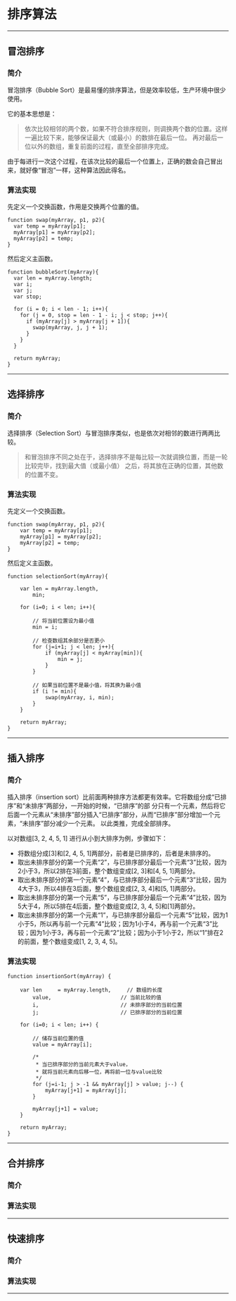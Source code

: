# 排序算法
- - -
## 冒泡排序

### 简介
冒泡排序（Bubble Sort）是最易懂的排序算法，但是效率较低，生产环境中很少使用。

它的基本思想是：

> 依次比较相邻的两个数，如果不符合排序规则，则调换两个数的位置。这样一遍比较下来，能够保证最大（或最小）的数排在最后一位。
> 再对最后一位以外的数组，重复前面的过程，直至全部排序完成。

由于每进行一次这个过程，在该次比较的最后一个位置上，正确的数会自己冒出来，就好像“冒泡”一样，这种算法因此得名。

### 算法实现
先定义一个交换函数，作用是交换两个位置的值。

    function swap(myArray, p1, p2){
      var temp = myArray[p1];
      myArray[p1] = myArray[p2];
      myArray[p2] = temp;
    }
    
然后定义主函数。

    function bubbleSort(myArray){
      var len = myArray.length;
      var i;
      var j;
      var stop;

      for (i = 0; i < len - 1; i++){
        for (j = 0, stop = len - 1 - i; j < stop; j++){
          if (myArray[j] > myArray[j + 1]){
            swap(myArray, j, j + 1);
          }
        }
      }

      return myArray;
    }
    
- - -
## 选择排序

### 简介
选择排序（Selection Sort）与冒泡排序类似，也是依次对相邻的数进行两两比较。
> 和冒泡排序不同之处在于，选择排序不是每比较一次就调换位置，而是一轮比较完毕，找到最大值（或最小值）
> 之后，将其放在正确的位置，其他数的位置不变。

### 算法实现
先定义一个交换函数。

    function swap(myArray, p1, p2){
        var temp = myArray[p1];
        myArray[p1] = myArray[p2];
        myArray[p2] = temp;
    }
    
然后定义主函数。

    function selectionSort(myArray){

        var len = myArray.length,
            min;

        for (i=0; i < len; i++){

            // 将当前位置设为最小值
            min = i;

            // 检查数组其余部分是否更小
            for (j=i+1; j < len; j++){
                if (myArray[j] < myArray[min]){
                    min = j;
                }
            }

            // 如果当前位置不是最小值，将其换为最小值
            if (i != min){
                swap(myArray, i, min);
            }
        }

        return myArray;
    }
- - -
## 插入排序
### 简介
插入排序（insertion sort）比前面两种排序方法都更有效率。它将数组分成“已排序”和“未排序”两部分，一开始的时候，“已排序”的部
分只有一个元素，然后将它后面一个元素从“未排序”部分插入“已排序”部分，从而“已排序”部分增加一个元素，“未排序”部分减少一个元素。
以此类推，完成全部排序。

以对数组[3, 2, 4, 5, 1] 进行从小到大排序为例，步骤如下：

- 将数组分成[3]和[2, 4, 5, 1]两部分，前者是已排序的，后者是未排序的。
- 取出未排序部分的第一个元素“2”，与已排序部分最后一个元素“3”比较，因为2小于3，所以2排在3前面，整个数组变成[2, 3]和[4, 5, 1]两部分。
- 取出未排序部分的第一个元素“4”，与已排序部分最后一个元素“3”比较，因为4大于3，所以4排在3后面，整个数组变成[2, 3, 4]和[5, 1]两部分。
- 取出未排序部分的第一个元素“5”，与已排序部分最后一个元素“4”比较，因为5大于4，所以5排在4后面，整个数组变成[2, 3, 4, 5]和[1]两部分。
- 取出未排序部分的第一个元素“1”，与已排序部分最后一个元素“5”比较，因为1小于5，所以再与前一个元素“4”比较；因为1小于4，再与前一个元素“3”比
较；因为1小于3，再与前一个元素“2”比较；因为小于1小于2，所以“1”排在2的前面，整个数组变成[1, 2, 3, 4, 5]。

### 算法实现
    function insertionSort(myArray) {

        var len     = myArray.length,     // 数组的长度
            value,                      // 当前比较的值
            i,                          // 未排序部分的当前位置
            j;                          // 已排序部分的当前位置

        for (i=0; i < len; i++) {

            // 储存当前位置的值
            value = myArray[i];

            /*
             * 当已排序部分的当前元素大于value，
             * 就将当前元素向后移一位，再将前一位与value比较
             */
            for (j=i-1; j > -1 && myArray[j] > value; j--) {
                myArray[j+1] = myArray[j];
            }

            myArray[j+1] = value;
        }

        return myArray;
    }
    
- - -
## 合并排序
### 简介
### 算法实现
- - -
## 快速排序
### 简介
### 算法实现
- - -
